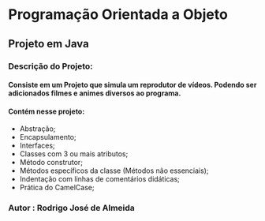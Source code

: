 # Programação Orientada a Objeto
## Projeto em Java
###  Descrição do Projeto:
#### Consiste em um Projeto que simula um reprodutor de vídeos. Podendo ser adicionados filmes e animes diversos ao programa.
#### Contém nesse projeto:
* Abstração;
* Encapsulamento;
* Interfaces;
* Classes com 3 ou mais atributos;
* Método construtor;
* Métodos específicos da classe (Métodos não essenciais);
* Indentação com linhas de comentários didáticas;
* Prática do CamelCase;
### Autor : Rodrigo José de Almeida
